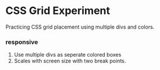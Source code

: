 # CSS Grid Experiment

Practicing CSS grid placement using multiple divs and colors.

### responsive
1. Use multiple divs as seperate colored boxes
2. Scales with screen size with two break points.
